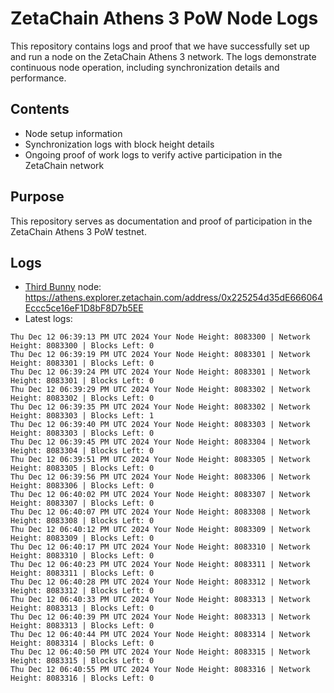 # ZetaChain Athens 3 PoW Node Logs
This repository contains logs and proof that we have successfully set up and run a node on the ZetaChain Athens 3 network. The logs demonstrate continuous node operation, including synchronization details and performance.

## Contents
- Node setup information
- Synchronization logs with block height details
- Ongoing proof of work logs to verify active participation in the ZetaChain network

## Purpose
This repository serves as documentation and proof of participation in the ZetaChain Athens 3 PoW testnet.

## Logs

- [Third Bunny](https://thirdbunny.xyz/) node: https://athens.explorer.zetachain.com/address/0x225254d35dE666064Eccc5ce16eF1D8bF8D7b5EE
- Latest logs:
```
Thu Dec 12 06:39:13 PM UTC 2024 Your Node Height: 8083300 | Network Height: 8083300 | Blocks Left: 0
Thu Dec 12 06:39:19 PM UTC 2024 Your Node Height: 8083301 | Network Height: 8083301 | Blocks Left: 0
Thu Dec 12 06:39:24 PM UTC 2024 Your Node Height: 8083301 | Network Height: 8083301 | Blocks Left: 0
Thu Dec 12 06:39:29 PM UTC 2024 Your Node Height: 8083302 | Network Height: 8083302 | Blocks Left: 0
Thu Dec 12 06:39:35 PM UTC 2024 Your Node Height: 8083302 | Network Height: 8083303 | Blocks Left: 1
Thu Dec 12 06:39:40 PM UTC 2024 Your Node Height: 8083303 | Network Height: 8083303 | Blocks Left: 0
Thu Dec 12 06:39:45 PM UTC 2024 Your Node Height: 8083304 | Network Height: 8083304 | Blocks Left: 0
Thu Dec 12 06:39:51 PM UTC 2024 Your Node Height: 8083305 | Network Height: 8083305 | Blocks Left: 0
Thu Dec 12 06:39:56 PM UTC 2024 Your Node Height: 8083306 | Network Height: 8083306 | Blocks Left: 0
Thu Dec 12 06:40:02 PM UTC 2024 Your Node Height: 8083307 | Network Height: 8083307 | Blocks Left: 0
Thu Dec 12 06:40:07 PM UTC 2024 Your Node Height: 8083308 | Network Height: 8083308 | Blocks Left: 0
Thu Dec 12 06:40:12 PM UTC 2024 Your Node Height: 8083309 | Network Height: 8083309 | Blocks Left: 0
Thu Dec 12 06:40:17 PM UTC 2024 Your Node Height: 8083310 | Network Height: 8083310 | Blocks Left: 0
Thu Dec 12 06:40:23 PM UTC 2024 Your Node Height: 8083311 | Network Height: 8083311 | Blocks Left: 0
Thu Dec 12 06:40:28 PM UTC 2024 Your Node Height: 8083312 | Network Height: 8083312 | Blocks Left: 0
Thu Dec 12 06:40:33 PM UTC 2024 Your Node Height: 8083313 | Network Height: 8083313 | Blocks Left: 0
Thu Dec 12 06:40:39 PM UTC 2024 Your Node Height: 8083313 | Network Height: 8083313 | Blocks Left: 0
Thu Dec 12 06:40:44 PM UTC 2024 Your Node Height: 8083314 | Network Height: 8083314 | Blocks Left: 0
Thu Dec 12 06:40:50 PM UTC 2024 Your Node Height: 8083315 | Network Height: 8083315 | Blocks Left: 0
Thu Dec 12 06:40:55 PM UTC 2024 Your Node Height: 8083316 | Network Height: 8083316 | Blocks Left: 0
```
